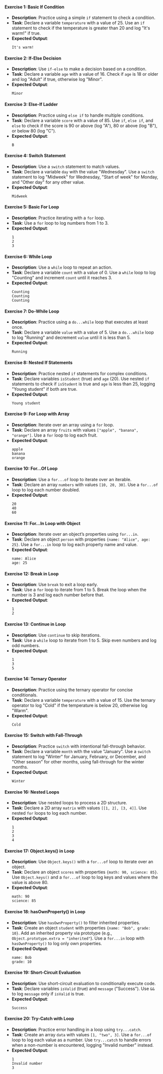 #### Exercise 1: Basic If Condition
- **Description**: Practice using a simple `if` statement to check a condition.
- **Task**: Declare a variable `temperature` with a value of 25. Use an `if` statement to check if the temperature is greater than 20 and log "It's warm!" if true.
- **Expected Output**:
  ```plaintext
  It's warm!
  ```

#### Exercise 2: If-Else Decision
- **Description**: Use `if-else` to make a decision based on a condition.
- **Task**: Declare a variable `age` with a value of 16. Check if `age` is 18 or older and log "Adult" if true, otherwise log "Minor".
- **Expected Output**:
  ```plaintext
  Minor
  ```

#### Exercise 3: Else-If Ladder
- **Description**: Practice using `else if` to handle multiple conditions.
- **Task**: Declare a variable `score` with a value of 85. Use `if`, `else if`, and `else` to check if the score is 90 or above (log "A"), 80 or above (log "B"), or below 80 (log "C").
- **Expected Output**:
  ```plaintext
  B
  ```

#### Exercise 4: Switch Statement
- **Description**: Use a `switch` statement to match values.
- **Task**: Declare a variable `day` with the value "Wednesday". Use a `switch` statement to log "Midweek" for Wednesday, "Start of week" for Monday, and "Other day" for any other value.
- **Expected Output**:
  ```plaintext
  Midweek
  ```

#### Exercise 5: Basic For Loop
- **Description**: Practice iterating with a `for` loop.
- **Task**: Use a `for` loop to log numbers from 1 to 3.
- **Expected Output**:
  ```plaintext
  1
  2
  3
  ```

#### Exercise 6: While Loop
- **Description**: Use a `while` loop to repeat an action.
- **Task**: Declare a variable `count` with a value of 0. Use a `while` loop to log "Counting" and increment `count` until it reaches 3.
- **Expected Output**:
  ```plaintext
  Counting
  Counting
  Counting
  ```

#### Exercise 7: Do-While Loop
- **Description**: Practice using a `do...while` loop that executes at least once.
- **Task**: Declare a variable `value` with a value of 5. Use a `do...while` loop to log "Running" and decrement `value` until it is less than 5.
- **Expected Output**:
  ```plaintext
  Running
  ```

#### Exercise 8: Nested If Statements
- **Description**: Practice nested `if` statements for complex conditions.
- **Task**: Declare variables `isStudent` (true) and `age` (20). Use nested `if` statements to check if `isStudent` is true and `age` is less than 25, logging "Young student" if both are true.
- **Expected Output**:
  ```plaintext
  Young student
  ```

#### Exercise 9: For Loop with Array
- **Description**: Iterate over an array using a `for` loop.
- **Task**: Declare an array `fruits` with values `["apple", "banana", "orange"]`. Use a `for` loop to log each fruit.
- **Expected Output**:
  ```plaintext
  apple
  banana
  orange
  ```

#### Exercise 10: For...Of Loop
- **Description**: Use a `for...of` loop to iterate over an iterable.
- **Task**: Declare an array `numbers` with values `[10, 20, 30]`. Use a `for...of` loop to log each number doubled.
- **Expected Output**:
  ```plaintext
  20
  40
  60
  ```

#### Exercise 11: For...In Loop with Object
- **Description**: Iterate over an object’s properties using `for...in`.
- **Task**: Declare an object `person` with properties `{name: "Alice", age: 25}`. Use a `for...in` loop to log each property name and value.
- **Expected Output**:
  ```plaintext
  name: Alice
  age: 25
  ```

#### Exercise 12: Break in Loop
- **Description**: Use `break` to exit a loop early.
- **Task**: Use a `for` loop to iterate from 1 to 5. Break the loop when the number is 3 and log each number before that.
- **Expected Output**:
  ```plaintext
  1
  2
  ```

#### Exercise 13: Continue in Loop
- **Description**: Use `continue` to skip iterations.
- **Task**: Use a `while` loop to iterate from 1 to 5. Skip even numbers and log odd numbers.
- **Expected Output**:
  ```plaintext
  1
  3
  5
  ```

#### Exercise 14: Ternary Operator
- **Description**: Practice using the ternary operator for concise conditionals.
- **Task**: Declare a variable `temperature` with a value of 15. Use the ternary operator to log "Cold" if the temperature is below 20, otherwise log "Warm".
- **Expected Output**:
  ```plaintext
  Cold
  ```

#### Exercise 15: Switch with Fall-Through
- **Description**: Practice `switch` with intentional fall-through behavior.
- **Task**: Declare a variable `month` with the value "January". Use a `switch` statement to log "Winter" for January, February, or December, and "Other season" for other months, using fall-through for the winter months.
- **Expected Output**:
  ```plaintext
  Winter
  ```

#### Exercise 16: Nested Loops
- **Description**: Use nested loops to process a 2D structure.
- **Task**: Declare a 2D array `matrix` with values `[[1, 2], [3, 4]]`. Use nested `for` loops to log each number.
- **Expected Output**:
  ```plaintext
  1
  2
  3
  4
  ```

#### Exercise 17: Object.keys() in Loop
- **Description**: Use `Object.keys()` with a `for...of` loop to iterate over an object.
- **Task**: Declare an object `scores` with properties `{math: 90, science: 85}`. Use `Object.keys()` and a `for...of` loop to log keys and values where the value is above 80.
- **Expected Output**:
  ```plaintext
  math: 90
  science: 85
  ```

#### Exercise 18: hasOwnProperty() in Loop
- **Description**: Use `hasOwnProperty()` to filter inherited properties.
- **Task**: Create an object `student` with properties `{name: "Bob", grade: 10}`. Add an inherited property via prototype (e.g., `Object.prototype.extra = "inherited"`). Use a `for...in` loop with `hasOwnProperty()` to log only own properties.
- **Expected Output**:
  ```plaintext
  name: Bob
  grade: 10
  ```

#### Exercise 19: Short-Circuit Evaluation
- **Description**: Use short-circuit evaluation to conditionally execute code.
- **Task**: Declare variables `isValid` (true) and `message` ("Success"). Use `&&` to log `message` only if `isValid` is true.
- **Expected Output**:
  ```plaintext
  Success
  ```

#### Exercise 20: Try-Catch with Loop
- **Description**: Practice error handling in a loop using `try...catch`.
- **Task**: Create an array `data` with values `[1, "two", 3]`. Use a `for...of` loop to log each value as a number. Use `try...catch` to handle errors when a non-number is encountered, logging "Invalid number" instead.
- **Expected Output**:
  ```plaintext
  1
  Invalid number
  3
  ```